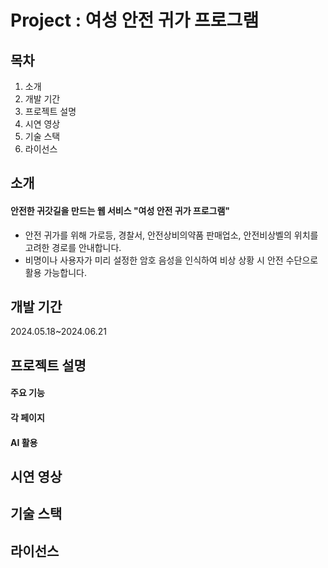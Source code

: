 # Project : 여성 안전 귀가 프로그램

## 목차
1. 소개
2. 개발 기간
3. 프로젝트 설명
4. 시연 영상
5. 기술 스택
6. 라이선스

## 소개
#### 안전한 귀갓길을 만드는 웹 서비스 "여성 안전 귀가 프로그램"
- 안전 귀가를 위해 가로등, 경찰서, 안전상비의약품 판매업소, 안전비상벨의 위치를 고려한 경로를 안내합니다.
- 비명이나 사용자가 미리 설정한 암호 음성을 인식하여 비상 상황 시 안전 수단으로 활용 가능합니다.

## 개발 기간
2024.05.18~2024.06.21

## 프로젝트 설명
#### 주요 기능

#### 각 페이지 

#### AI 활용

## 시연 영상

## 기술 스택

## 라이선스

